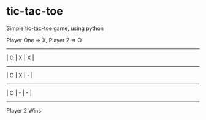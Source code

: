 # tic-tac-toe
Simple tic-tac-toe game, using python

Player One => X, Player 2 => O

 --- --- --- 
| O | X | X |
 --- --- --- 
| O | X | - |
 --- --- --- 
| O | - | - |
 --- --- --- 
 
Player 2 Wins
